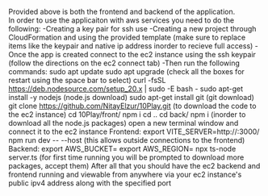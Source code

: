 Provided above is both the frontend and backend of the application.  
In order to use the applicaiton with aws services you need to do the following:
-Creating a key pair for ssh use
-Creating a new project through CloudFormation and using the provided template (make sure to replace items like the keypair and native ip address inorder to recieve full access)
-Once the app is created connect to the ec2 instance using the ssh keypair (follow the directions on the ec2 connect tab)
-Then run the following commands:
sudo apt update
sudo apt upgrade (check all the boxes for restart using the space bar to select)
curl -fsSL https://deb.nodesource.com/setup_20.x | sudo -E bash -
sudo apt-get install -y nodejs (node.js download)
sudo apt-get install git (git download)
git clone https://github.com/NitayElzur/10Play.git (to download the code to the ec2 instance)
cd 10Play/front/
npm i
cd ..
cd back/
npm i
(inorder to download all the node.js packages)
open a new terminal window and connect it to the ec2 instance
Frontend:
export VITE_SERVER=http://<ec2-public-ipv4-address>:3000/
npm run dev -- --host (this allows outside connections to the frontend)
Backend:
export AWS_BUCKET=<bucket-name>
export AWS_REGION=<region-of-bucket>
npx ts-node server.ts (for first time running you will be prompted to download more packages, accept them)
After all that you should have the ec2 backend and frontend running and viewable from anywhere via your ec2 instance's public ipv4 address along with the specified port


